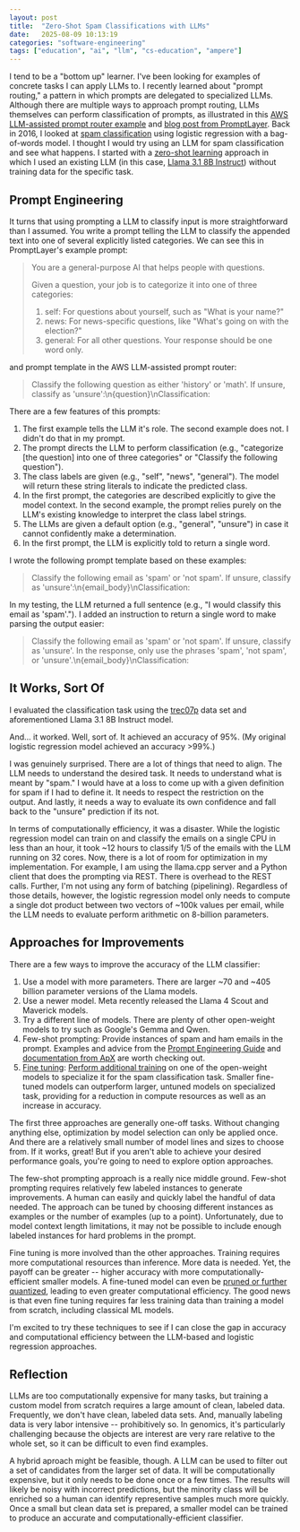 ```yaml
---
layout: post
title:  "Zero-Shot Spam Classifications with LLMs"
date:   2025-08-09 10:13:19
categories: "software-engineering"
tags: ["education", "ai", "llm", "cs-education", "ampere"]
---
```


I tend to be a "bottom up" learner.  I've been looking for examples of concrete tasks I can apply LLMs to.  I recently learned about
"prompt routing," a pattern in which prompts are delegated to specialized LLMs.  Although there are multiple ways to approach
prompt routing, LLMs themselves can perform classification of prompts, as illustrated in this [AWS LLM-assisted prompt router example](https://github.com/aws-samples/sample-multi-llm-dynamic-prompt-routing/blob/main/llm-assisted-router/lambda/index.py#L14)
and [blog post from PromptLayer](https://medium.com/promptlayer/prompt-routers-and-modular-prompt-architecture-8691d7a57aee). Back in 2016,
I looked at [spam classification](https://rnowling.github.io/data/science/2016/09/04/comparing-lr-regularization-and-optimizers.html) using
logistic regression with a bag-of-words model.  I thought I would try using an LLM for spam classification and see what happens. I started
with a [zero-shot learning](https://en.wikipedia.org/wiki/Zero-shot_learning) approach in which I used an existing LLM
(in this case, [Llama 3.1 8B Instruct](https://www.llama.com/models/llama-3/)) without training data for the specific task. 

## Prompt Engineering
It turns that using prompting a LLM to classify input is more straightforward than I assumed.  You write a prompt telling the LLM to
classify the appended text into one of several explicitly listed categories.  We can see this in PromptLayer's example prompt:

> You are a general-purpose AI that helps people with questions.
> 
> Given a question, your job is to categorize it into one of three categories:
> 1. self: For questions about yourself, such as "What is your name?"
> 2. news: For news-specific questions, like "What's going on with the election?"
> 3. general: For all other questions.
> Your response should be one word only.

and prompt template in the AWS LLM-assisted prompt router:

> Classify the following question as either 'history' or 'math'. If unsure,
> classify as 'unsure':\n{question}\nClassification:

There are a few features of this prompts:

1. The first example tells the LLM it's role.  The second example does not.  I didn't do that in my prompt.
1. The prompt directs the LLM to perform classification (e.g., "categorize [the question] into one of three categories" or "Classify the following question").
1. The class labels are given (e.g., "self", "news", "general").  The model will return these string literals to indicate the predicted class.
1. In the first prompt, the categories are described explicitly to give the model context.  In the second example, the prompt relies purely on the LLM's existing knowledge to interpret the class label strings.
1. The LLMs are given a default option (e.g., "general", "unsure") in case it cannot confidently make a determination.
1. In the first prompt, the LLM is explicitly told to return a single word.

I wrote the following prompt template based on these examples:

> Classify the following email as 'spam' or 'not spam'. If unsure, classify
> as 'unsure':\n{email_body}\nClassification:

In my testing, the LLM returned a full sentence (e.g., "I would classify this email as 'spam'.").  I added an instruction to return
a single word to make parsing the output easier:

> Classify the following email as 'spam' or 'not spam'. If unsure, classify
> as 'unsure'. In the response, only use the phrases 'spam', 'not spam', or
> 'unsure'.\n{email_body}\nClassification:

## It Works, Sort Of
I evaluated the classification task using the [trec07p](https://plg.uwaterloo.ca/~gvcormac/treccorpus07/about.html) data set and
aforementioned Llama 3.1 8B Instruct model.

And... it worked. Well, sort of.  It achieved an accuracy of 95%.  (My original logistic regression model achieved an accuracy >99%.)

I was genuinely surprised.  There are a lot of things that need to align.  The LLM needs to understand the desired task.  It needs to
understand what is meant by "spam."  I would have at a loss to come up with a given definition for spam if I had to define it. It needs
to respect the restriction on the output.  And lastly, it needs a way to evaluate its own confidence and fall back to the "unsure"
prediction if its not.

In terms of computationally efficiency, it was a disaster.  While the logistic regression model can train on and classify the emails
on a single CPU in less than an hour, it took ~12 hours to classify 1/5 of the emails with the LLM running on 32 cores.  Now, there
is a lot of room for optimization in my implementation.  For example, I am using the llama.cpp server and a Python client that does
the prompting via REST.  There is overhead to the REST calls.  Further, I'm not using any form of batching (pipelining). Regardless
of those details, however, the logistic regression model only needs to compute a single dot product between two vectors of ~100k values
per email, while the LLM needs to evaluate perform arithmetic on 8-billion parameters.

## Approaches for Improvements
There are a few ways to improve the accuracy of the LLM classifier:

1. Use a model with more parameters.  There are larger ~70 and ~405 billion parameter versions of the Llama models.
1. Use a newer model.  Meta recently released the Llama 4 Scout and Maverick models.
1. Try a different line of models.  There are plenty of other open-weight models to try such as Google's Gemma and Qwen.
1. Few-shot prompting: Provide instances of spam and ham emails in the prompt. Examples and advice from the [Prompt Engineering Guide](https://www.promptingguide.ai/techniques/fewshot)
   and [documentation from ApX](https://apxml.com/courses/python-llm-workflows/chapter-8-prompt-engineering-python/few-shot-prompting-techniques)
   are worth checking out.
1. [Fine tuning](https://en.wikipedia.org/wiki/Fine-tuning_(deep_learning)): [Perform additional training](https://developer.nvidia.com/blog/fine-tuning-small-language-models-to-optimize-code-review-accuracy/)
   on one of the open-weight models to specialize it for the spam classification task. Smaller fine-tuned models can outperform larger,
   untuned models on specialized task, providing for a reduction in compute resources as well as an increase in accuracy.

The first three approaches are generally one-off tasks.  Without changing anything else, optimization by model selection can only be
applied once. And there are a relatively small number of model lines and sizes to choose from. If it works, great!  But if you aren't
able to achieve your desired performance goals, you're going to need to explore option approaches.

The few-shot prompting approach is a really nice middle ground.  Few-shot prompting requires relatively few labeled instances to generate
improvements.  A human can easily and quickly label the handful of data needed.  The approach can be tuned by choosing different instances
as examples or the number of examples (up to a point).  Unfortunately, due to model context length limitations, it may not be possible
to include enough labeled instances for hard problems in the prompt.

Fine tuning is more involved than the other approaches.  Training requires more computational resources than inference.  More data is
needed.  Yet, the payoff can be greater -- higher accuracy with more computationally-efficient smaller models.  A fine-tuned model can
even be [pruned or further quantized](https://blog.premai.io/fine-tuning-small-language-models/), leading to even greater computational
efficiency.  The good news is that even fine tuning requires far less training data than training a model from scratch, including
classical ML models.

I'm excited to try these techniques to see if I can close the gap in accuracy and computational efficiency between the LLM-based and
logistic regression approaches.

## Reflection
LLMs are too computationally expensive for many tasks, but training a custom model from scratch requires a large amount of clean,
labeled data.  Frequently, we don't have clean, labeled data sets.  And, manually labeling data is very labor intensive --
prohibitively so.  In genomics, it's particularly challenging because the objects are interest are very rare relative to the whole
set, so it can be difficult to even find examples.

A hybrid aproach might be feasible, though.  A LLM can be used to filter out a set of candidates from the larger set of data.
It will be computationally expensive, but it only needs to be done once or a few times.  The results will likely be noisy with
incorrect predictions, but the minority class will be enriched so a human can identify representive samples much more quickly.
Once a small but clean data set is prepared, a smaller model can be trained to produce an accurate and computationally-efficient
classifier.
